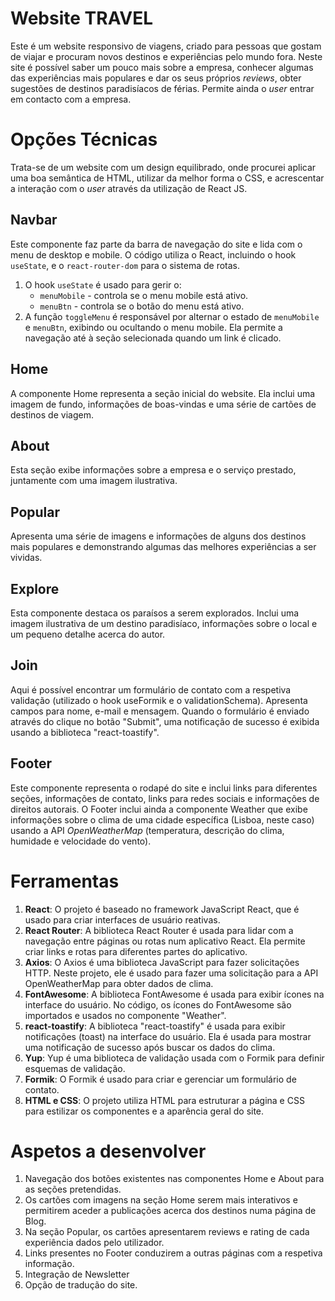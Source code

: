# Website TRAVEL

Este é um website responsivo de viagens, criado para pessoas que gostam de viajar e procuram novos destinos e experiências pelo mundo fora. Neste site é possível saber um pouco mais sobre a empresa, conhecer algumas das experiências mais populares e dar os seus próprios _reviews_, obter sugestões de destinos paradisíacos de férias. Permite ainda o _user_ entrar em contacto com a empresa.

# Opções Técnicas

Trata-se de um website com um design equilibrado, onde procurei aplicar uma boa semântica de HTML, utilizar da melhor forma o CSS, e acrescentar a interação com o _user_ através da utilização de React JS.

## Navbar

Este componente faz parte da barra de navegação do site e lida com o menu de desktop e mobile. O código utiliza o React, incluindo o hook `useState`, e o `react-router-dom` para o sistema de rotas.

1.  O hook `useState` é usado para gerir o:
    - `menuMobile` - controla se o menu mobile está ativo.
    - `menuBtn` - controla se o botão do menu está ativo.
2.  A função `toggleMenu` é responsável por alternar o estado de `menuMobile` e `menuBtn`, exibindo ou ocultando o menu mobile. Ela permite a navegação até à seção selecionada quando um link é clicado.

## Home

A componente Home representa a seção inicial do website. Ela inclui uma imagem de fundo, informações de boas-vindas e uma série de cartões de destinos de viagem.

## About

Esta seção exibe informações sobre a empresa e o serviço prestado, juntamente com uma imagem ilustrativa.

## Popular

Apresenta uma série de imagens e informações de alguns dos destinos mais populares e demonstrando algumas das melhores experiências a ser vividas.

## Explore

Esta componente destaca os paraísos a serem explorados. Inclui uma imagem ilustrativa de um destino paradisíaco, informações sobre o local e um pequeno detalhe acerca do autor.

## Join

Aqui é possível encontrar um formulário de contato com a respetiva validação (utilizado o hook useFormik e o validationSchema). Apresenta campos para nome, e-mail e mensagem. Quando o formulário é enviado através do clique no botão "Submit", uma notificação de sucesso é exibida usando a biblioteca "react-toastify".

## Footer

Este componente representa o rodapé do site e inclui links para diferentes seções, informações de contato, links para redes sociais e informações de direitos autorais.
O Footer inclui ainda a componente Weather que exibe informações sobre o clima de uma cidade específica (Lisboa, neste caso) usando a API _OpenWeatherMap_ (temperatura, descrição do clima, humidade e velocidade do vento).

# Ferramentas

1.  **React**: O projeto é baseado no framework JavaScript React, que é usado para criar interfaces de usuário reativas.
2.  **React Router**: A biblioteca React Router é usada para lidar com a navegação entre páginas ou rotas num aplicativo React. Ela permite criar links e rotas para diferentes partes do aplicativo.
3.  **Axios**: O Axios é uma biblioteca JavaScript para fazer solicitações HTTP. Neste projeto, ele é usado para fazer uma solicitação para a API OpenWeatherMap para obter dados de clima.
4.  **FontAwesome**: A biblioteca FontAwesome é usada para exibir ícones na interface do usuário. No código, os ícones do FontAwesome são importados e usados no componente "Weather".
5.  **react-toastify**: A biblioteca "react-toastify" é usada para exibir notificações (toast) na interface do usuário. Ela é usada para mostrar uma notificação de sucesso após buscar os dados do clima.
6.  **Yup**: Yup é uma biblioteca de validação usada com o Formik para definir esquemas de validação.
7.  **Formik**: O Formik é usado para criar e gerenciar um formulário de contato.
8.  **HTML e CSS**: O projeto utiliza HTML para estruturar a página e CSS para estilizar os componentes e a aparência geral do site.

# Aspetos a desenvolver

1. Navegação dos botões existentes nas componentes Home e About para as seções pretendidas.
2. Os cartões com imagens na seção Home serem mais interativos e permitirem aceder a publicações acerca dos destinos numa página de Blog.
3. Na seção Popular, os cartões apresentarem reviews e rating de cada experiência dados pelo utilizador.
4. Links presentes no Footer conduzirem a outras páginas com a respetiva informação.
5. Integração de Newsletter
6. Opção de tradução do site.
